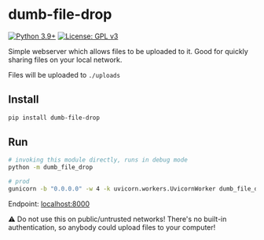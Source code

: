 # dumb-file-drop
[![Python 3.9+](https://upload.wikimedia.org/wikipedia/commons/4/4f/Blue_Python_3.9%2B_Shield_Badge.svg)](https://www.python.org)
[![License: GPL v3](https://upload.wikimedia.org/wikipedia/commons/8/86/GPL_v3_Blue_Badge.svg)](https://www.gnu.org/licenses/gpl-3.0.en.html)

Simple webserver which allows files to be uploaded to it.  Good for quickly sharing files on your local network.

Files will be uploaded to `./uploads`

## Install
```bash
pip install dumb-file-drop
```

## Run
```bash
# invoking this module directly, runs in debug mode
python -m dumb_file_drop

# prod
gunicorn -b "0.0.0.0" -w 4 -k uvicorn.workers.UvicornWorker dumb_file_drop.__main__:app
```

Endpoint: [localhost:8000](http://localhost:8000)

⚠️ Do not use this on public/untrusted networks!  There's no built-in authentication, so anybody could upload files to your computer!